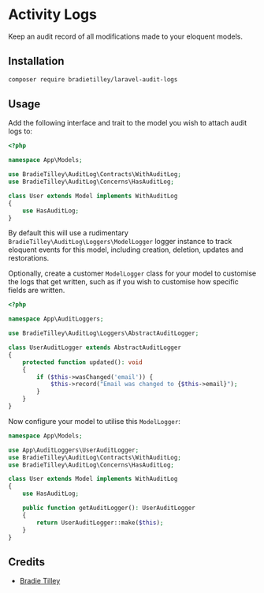 # Activity Logs 

Keep an audit record of all modifications made to your eloquent models.

## Installation

```bash
composer require bradietilley/laravel-audit-logs
```

## Usage

Add the following interface and trait to the model you wish to attach audit logs to:

```php
<?php

namespace App\Models;

use BradieTilley\AuditLog\Contracts\WithAuditLog;
use BradieTilley\AuditLog\Concerns\HasAuditLog;

class User extends Model implements WithAuditLog
{
    use HasAuditLog;
}
```

By default this will use a rudimentary `BradieTilley\AuditLog\Loggers\ModelLogger` logger instance to track eloquent events for this model, including creation, deletion, updates and restorations.

Optionally, create a customer `ModelLogger` class for your model to customise the logs that get written, such as if you wish to customise how specific fields are written.

```php
<?php

namespace App\AuditLoggers;

use BradieTilley\AuditLog\Loggers\AbstractAuditLogger;

class UserAuditLogger extends AbstractAuditLogger
{
    protected function updated(): void
    {
        if ($this->wasChanged('email')) {
            $this->record("Email was changed to {$this->email}");
        }
    }
}
```

Now configure your model to utilise this `ModelLogger`:

```php
namespace App\Models;

use App\AuditLoggers\UserAuditLogger;
use BradieTilley\AuditLog\Contracts\WithAuditLog;
use BradieTilley\AuditLog\Concerns\HasAuditLog;

class User extends Model implements WithAuditLog
{
    use HasAuditLog;

    public function getAuditLogger(): UserAuditLogger
    {
        return UserAuditLogger::make($this);
    }
}
```

## Credits

- [Bradie Tilley](https://github.com/bradietilley)

